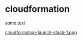 # cloudformation

<a href="https://console.aws.amazon.com/cloudformation/home?region=us-east-1#/stacks/new?stackName=training&templateURL=https://raw.githubusercontent.com/shantanuo/cloudformation/master/updated/linux_training.tpl.txt">
some text
</a>


[cloudformation-launch-stack-1.png](https://postimg.cc/mc0JfhCt)
